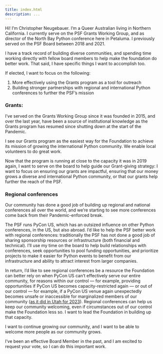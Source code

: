```yaml
---
title: index.html
description: ...
---
```


Hi! I’m Christopher Neugebauer. I’m a Queer Australian living in Northern California. I currently serve on the PSF Grants Working Group, and as director of the North Bay Python conference here in Petaluma. I previously served on the PSF Board between 2018 and 2021\.


I have a track record of building diverse communities, and spending time working directly with fellow board members to help make the foundation do better work. That said, I have specific things I want to accomplish too. 


If elected, I want to focus on the following:


1. More effectively using the Grants program as a tool for outreach
2. Building stronger partnerships with regional and international Python conferences to further the PSF’s mission


### Grants:


I’ve served on the Grants Working Group since it was founded in 2015, and over the last year, have been a source of institutional knowledge as the Grants program has resumed since shutting down at the start of the Pandemic. 


I see our Grants program as the easiest way for the Foundation to achieve its mission of growing the international Python community. We enable local volunteers to do great work.


Now that the program is running at close to the capacity it was in 2019 again, I want to serve on the board to help guide our Grant\-giving strategy: I want to focus on ensuring our grants are impactful, ensuring that our money grows a diverse and international Python community, or that our grants help further the reach of the PSF.


### Regional conferences


Our community has done a good job of building up regional and national conferences all over the world, and we’re starting to see more conferences come back from their Pandemic\-enforced break.


The PSF runs PyCon US, which has an outsized influence on other Python conferences, in the US, but also abroad. I’d like to help the PSF better work with regional conferences: traditionally the PSF has not done a good job of sharing sponsorship resources or infrastructure (both financial and technical). I’ll use my time on the board to help build relationships with conferences, seek opportunities to pool funding opportunities, and prioritize projects to make it easier for Python events to benefit from our infrastructure and ability to attract interest from larger companies.


In return, I’d like to see regional conferences be a resource the Foundation can better rely on when PyCon US can’t effectively serve our entire community, for reasons within our control — for example, providing opportunities if PyCon US becomes capacity\-restricted again — or out of our control — for example, if a PyCon US venue again unexpectedly becomes unsafe or inaccessible for marginalized members of our community ([as it did in Utah for 2023](https://pycon.blogspot.com/2023/02/response-to-utahs-transgender.html)). Regional conferences can help us keep our community welcoming, even if circumstances out of our control make the Foundation less so. I want to lead the Foundation in building up that capacity.


I want to continue growing our community, and I want to be able to welcome more people as our community grows.


I’ve been an effective Board Member in the past, and I am excited to request your vote, so I can do this important work.


